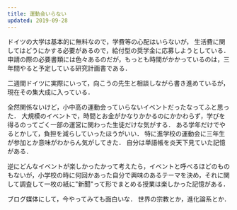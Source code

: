 ```yaml
---
title: 運動会いらない
updated: 2019-09-28
---
```


ドイツの大学は基本的に無料なので，学費等の心配はいらないが，
生活費に関してはどうにかする必要があるので，給付型の奨学金に応募しようとしている．
申請の際の必要書類には色々あるのだが，もっとも時間がかかっているのは，三年間やると予定している研究計画書である．

二週間ドイツに実際にいって，向こうの先生と相談しながら書き進めているが，現在その集大成に入っている．


全然関係ないけど，小中高の運動会っていらないイベントだったなってふと思った．
大規模のイベントで，時間とお金がかなりかかるのにかかわらず，学びを得るのってごく一部の運営に関わった生徒だけな気がする．
ある学年だけでやるとかして，負担を減らしていったほうがいい．
特に進学校の運動会に三年生が参加とか意味がわからん気がしてきた．
自分は単語帳を炎天下見ていた記憶がある．

逆にどんなイベントが楽しかったかって考えたら，イベントと呼べるほどのものもないが，小学校の時に何回かあった自分で興味のあるテーマを決め，それに関して調査して一枚の紙に"新聞"って形でまとめる授業は楽しかった記憶がある．

ブログ媒体にして，今やってみても面白いな．
世界の宗教とか，進化論系とか．
